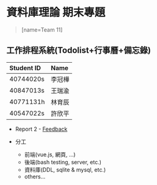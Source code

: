 # 資料庫理論 期末專題
> [name=Team 11]

## 工作排程系統(Todolist+行事曆+備忘錄)

|Student ID|Name|
|:--|:--|
|40744020s|李冠樺|
|40847013s|王瑞渝|
|40771131h|林育辰|
|40547022s|許欣平|


* Report 2 - [Feedback](https://drive.google.com/file/d/1Q5EHm9JkMBbTohz_-akQ7VvpN0nU7mrM/view)


* 分工
    * 前端(vue.js, 網頁, ...)
    * 後端(bash testing, server, etc.)
    * 資料庫(DDL, sqlite & mysql, etc.)
    * others...
